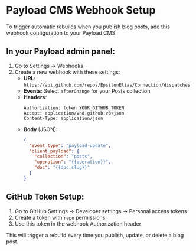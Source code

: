 # Payload CMS Webhook Setup

To trigger automatic rebuilds when you publish blog posts, add this webhook configuration to your Payload CMS:

## In your Payload admin panel:

1. Go to Settings → Webhooks
2. Create a new webhook with these settings:
   - **URL**: `https://api.github.com/repos/EpsilonElias/Connection/dispatches`
   - **Events**: Select `afterChange` for your Posts collection
   - **Headers**:
     ```
     Authorization: token YOUR_GITHUB_TOKEN
     Accept: application/vnd.github.v3+json
     Content-Type: application/json
     ```
   - **Body** (JSON):
     ```json
     {
       "event_type": "payload-update",
       "client_payload": {
         "collection": "posts",
         "operation": "{{operation}}",
         "doc": "{{doc.slug}}"
       }
     }
     ```

## GitHub Token Setup:

1. Go to GitHub Settings → Developer settings → Personal access tokens
2. Create a token with `repo` permissions
3. Use this token in the webhook Authorization header

This will trigger a rebuild every time you publish, update, or delete a blog post.
